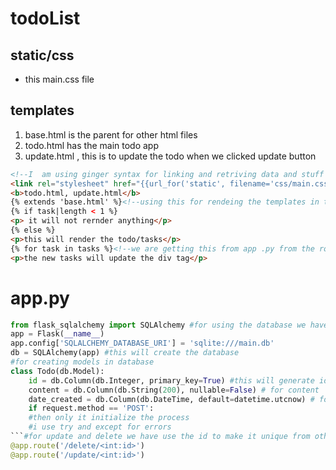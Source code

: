 # todoList
## static/css
- this main.css file
## templates
1. base.html is the parent for other html files
1. todo.html has the main todo app
1. update.html , this is to update the todo when we clicked update button
```html
<!--I  am using ginger syntax for linking and retriving data and stuff -->
<link rel="stylesheet" href="{{url_for('static', filename='css/main.css')}}"><!--for css linking-->
<b>todo.html, update.html</b>
{% extends 'base.html' %}<!--using this for rendeing the templates in the main template instead of having different templates for each-->
{% if task|length < 1 %}
<p> it will not rernder anything</p>
{% else %}
<p>this will render the todo/tasks</p>
{% for task in tasks %}<!--we are getting this from app .py from the route return-->
<p>the new tasks will update the div tag</p>
```
# app.py
```python
from flask_sqlalchemy import SQLAlchemy #for using the database we have to install flask_SQLAlchemy
app = Flask(__name__)
app.config['SQLALCHEMY_DATABASE_URI'] = 'sqlite:///main.db' 
db = SQLAlchemy(app) #this will create the database
#for creating models in database
class Todo(db.Model):
    id = db.Column(db.Integer, primary_key=True) #this will generate id for each and every task so that it will be easy to update or delete the task
    content = db.Column(db.String(200), nullable=False) # for content
    date_created = db.Column(db.DateTime, default=datetime.utcnow) # for the date
    if request.method == 'POST':
    #then only it initialize the process
    #i use try and except for errors 
```#for update and delete we have use the id to make it unique from others so routing will be
@app.route('/delete/<int:id>')
@app.route('/update/<int:id>')
